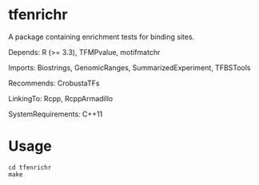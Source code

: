 # tfenrichr
A package containing enrichment tests for binding sites.

Depends: 
    R (>= 3.3),
    TFMPvalue,
    motifmatchr

Imports:
    Biostrings,
    GenomicRanges,
    SummarizedExperiment,
    TFBSTools

Recommends: CrobustaTFs

LinkingTo: Rcpp, RcppArmadillo

SystemRequirements: C++11
# Usage
```
cd tfenrichr
make
```

